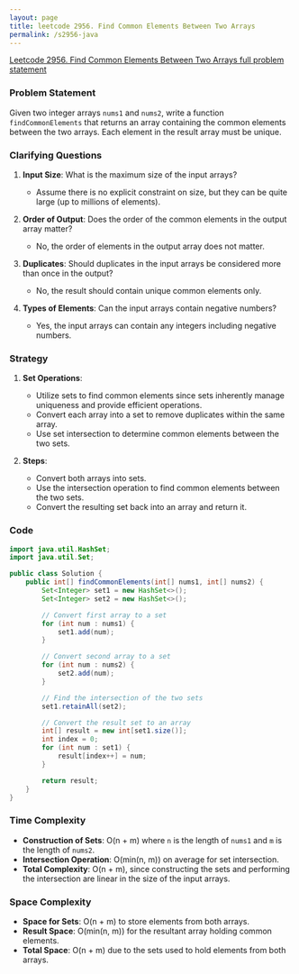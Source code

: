 ```yaml
---
layout: page
title: leetcode 2956. Find Common Elements Between Two Arrays
permalink: /s2956-java
---
```

[Leetcode 2956. Find Common Elements Between Two Arrays full problem statement](https://algoadvance.github.io/algoadvance/l2956)
### Problem Statement
Given two integer arrays `nums1` and `nums2`, write a function `findCommonElements` that returns an array containing the common elements between the two arrays. Each element in the result array must be unique.

### Clarifying Questions
1. **Input Size**: What is the maximum size of the input arrays?
   - Assume there is no explicit constraint on size, but they can be quite large (up to millions of elements).
   
2. **Order of Output**: Does the order of the common elements in the output array matter?
   - No, the order of elements in the output array does not matter.

3. **Duplicates**: Should duplicates in the input arrays be considered more than once in the output?
   - No, the result should contain unique common elements only.

4. **Types of Elements**: Can the input arrays contain negative numbers?
   - Yes, the input arrays can contain any integers including negative numbers.

### Strategy
1. **Set Operations**:
   - Utilize sets to find common elements since sets inherently manage uniqueness and provide efficient operations.
   - Convert each array into a set to remove duplicates within the same array.
   - Use set intersection to determine common elements between the two sets.

2. **Steps**:
   - Convert both arrays into sets.
   - Use the intersection operation to find common elements between the two sets.
   - Convert the resulting set back into an array and return it.

### Code
```java
import java.util.HashSet;
import java.util.Set;

public class Solution {
    public int[] findCommonElements(int[] nums1, int[] nums2) {
        Set<Integer> set1 = new HashSet<>();
        Set<Integer> set2 = new HashSet<>();

        // Convert first array to a set
        for (int num : nums1) {
            set1.add(num);
        }

        // Convert second array to a set
        for (int num : nums2) {
            set2.add(num);
        }

        // Find the intersection of the two sets
        set1.retainAll(set2);

        // Convert the result set to an array
        int[] result = new int[set1.size()];
        int index = 0;
        for (int num : set1) {
            result[index++] = num;
        }

        return result;
    }
}
```

### Time Complexity
- **Construction of Sets**: O(n + m) where `n` is the length of `nums1` and `m` is the length of `nums2`.
- **Intersection Operation**: O(min(n, m)) on average for set intersection.
- **Total Complexity**: O(n + m), since constructing the sets and performing the intersection are linear in the size of the input arrays.

### Space Complexity
- **Space for Sets**: O(n + m) to store elements from both arrays.
- **Result Space**: O(min(n, m)) for the resultant array holding common elements.
- **Total Space**: O(n + m) due to the sets used to hold elements from both arrays.